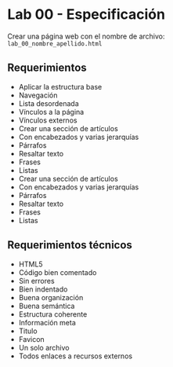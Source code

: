 # Lab 00 - Especificación

Crear una página web​ con el nombre de archivo: `lab_00_nombre_apellido.html​`

## Requerimientos​

- Aplicar la estructura base​
- Navegación​
- Lista desordenada​
- Vínculos a la página ​
- Vínculos externos​
- Crear una sección de artículos
- Con encabezados y varias jerarquías​
- Párrafos​
- Resaltar texto​
- Frases​
- Listas​
- Crear una sección de artículos​
- Con encabezados y varias jerarquías​
- Párrafos​
- Resaltar texto​
- Frases​
- Listas​

## Requerimientos técnicos​

- HTML5
- Código bien comentado​
- Sin errores​
- Bien indentado​
- Buena organización​
- Buena semántica​
- Estructura coherente​
- Información meta​
- Titulo​
- Favicon​
- Un solo archivo​
- Todos enlaces a recursos externos
